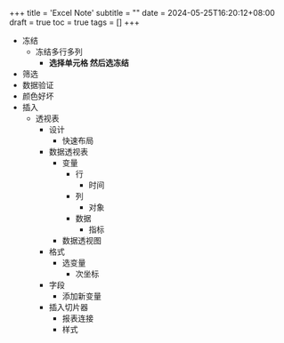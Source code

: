 +++
title = 'Excel Note'
subtitle = ""
date = 2024-05-25T16:20:12+08:00
draft = true
toc = true
tags = []
+++

* 冻结
    * 冻结多行多列
        * **选择单元格 然后选冻结**
* 筛选
* 数据验证
* 颜色好坏
* 插入
    * 透视表
        * 设计
            * 快速布局
        * 数据透视表
            * 变量
                * 行
                    * 时间
                * 列
                    * 对象
                * 数据
                    * 指标
            * 数据透视图
        * 格式
            * 选变量
                * 次坐标
        * 字段
            * 添加新变量
        * 插入切片器
            * 报表连接
            * 样式